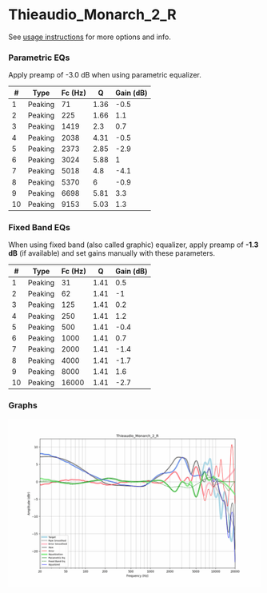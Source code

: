 # Thieaudio_Monarch_2_R
See [usage instructions](https://github.com/jaakkopasanen/AutoEq#usage) for more options and info.

### Parametric EQs
Apply preamp of -3.0 dB when using parametric equalizer.

|   # | Type    |   Fc (Hz) |    Q |   Gain (dB) |
|-----|---------|-----------|------|-------------|
|   1 | Peaking |        71 | 1.36 |        -0.5 |
|   2 | Peaking |       225 | 1.66 |         1.1 |
|   3 | Peaking |      1419 | 2.3  |         0.7 |
|   4 | Peaking |      2038 | 4.31 |        -0.5 |
|   5 | Peaking |      2373 | 2.85 |        -2.9 |
|   6 | Peaking |      3024 | 5.88 |         1   |
|   7 | Peaking |      5018 | 4.8  |        -4.1 |
|   8 | Peaking |      5370 | 6    |        -0.9 |
|   9 | Peaking |      6698 | 5.81 |         3.3 |
|  10 | Peaking |      9153 | 5.03 |         1.3 |

### Fixed Band EQs
When using fixed band (also called graphic) equalizer, apply preamp of **-1.3 dB** (if available) and set gains manually with these parameters.

|   # | Type    |   Fc (Hz) |    Q |   Gain (dB) |
|-----|---------|-----------|------|-------------|
|   1 | Peaking |        31 | 1.41 |         0.5 |
|   2 | Peaking |        62 | 1.41 |        -1   |
|   3 | Peaking |       125 | 1.41 |         0.2 |
|   4 | Peaking |       250 | 1.41 |         1.2 |
|   5 | Peaking |       500 | 1.41 |        -0.4 |
|   6 | Peaking |      1000 | 1.41 |         0.7 |
|   7 | Peaking |      2000 | 1.41 |        -1.4 |
|   8 | Peaking |      4000 | 1.41 |        -1.7 |
|   9 | Peaking |      8000 | 1.41 |         1.6 |
|  10 | Peaking |     16000 | 1.41 |        -2.7 |

### Graphs
![](./Thieaudio_Monarch_2_R.png)
